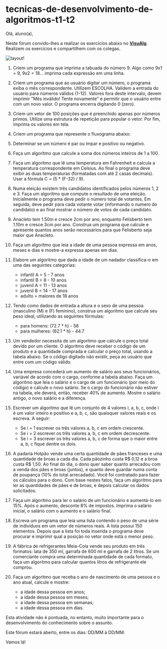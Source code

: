 # tecnicas-de-desenvolvimento-de-algoritmos-t1-t2

Olá, aluno(a),

Neste fórum convido-lhes a realizar os exercícios abaixo no [**VisuAlg**](https://visualg3.com.br/). Realizem os exercícios e compartilhem com os colegas.

![layout!](aplicacoes-para-internet-t2/assets/img/readme.jpg)

1. Criem um programa que imprima a tabuada do número 9. Algo como 9x1 = 9, 9x2 = 18... imprima cada expressão em uma linha.

2. Criem um programa que ao usuário digitar um número, o programa exiba o mês correspondente. Utilizem ESCOLHA. Validem a entrada do usuário para números válidos (1-12). Valores fora deste intervalo, devem imprimir "Mês inválido! Tente novamente" e permitir que o usuário entre com um novo valor. O programa encerra digitando 0 (zero).

3. Criem um vetor de 100 posições que é preenchido apenas por números primos. Utilize uma estrutura de repetição para popular o vetor. Por fim, imprima os valores em tela.

4. Criem um programa que represente o fluxograma abaixo:

5. Determinar se um número é par ou ímpar e positivo ou negativo.

6. Faça um algoritmo que calcule a soma dos números inteiros de 1 a 100.

7. Faça um algoritmo que lê uma temperatura em Fahrenheit e calcula a temperatura correspondente em Celsius. Ao final o programa deve exibir as duas temperaturas (formatadas com até 2 casas decimais). Usar a fórmula C = (5 * (F-32) / 9).

8. Numa eleição existem três candidatos identificados pelos números 1, 2 e 3. Faça um algoritmo que compute o resultado de uma eleição. Inicialmente o programa deve pedir o número total de votantes. Em seguida, deve pedir para cada votante votar (informando o numero do candidato) e ao final mostrar o número de votos de cada candidato.

9. Anacleto tem 1.50m e cresce 2cm por ano, enquanto Felisberto tem 1.10m e cresce 3cm por ano. Construa um programa que calcule e apresente quantos anos serão necessários para que Felisberto seja maior que Anacleto.

10. Faça um algoritmo que leia a idade de uma pessoa expressa em anos, meses e dias e mostre-a expressa apenas em dias.

11. Elabore um algoritmo que dada a idade de um nadador classifica-o em uma das seguintes categorias:
    - infantil A = 5 - 7 anos
    - infantil B = 8 - 10 anos
    - juvenil A = 11 - 13 anos
    - juvenil B = 14 - 17 anos
    - adulto = maiores de 18 anos

12. Tendo como dados de entrada a altura e o sexo de uma pessoa (masculino (M) e (F) feminino), construa um algoritmo que calcule seu peso ideal, utilizando as seguintes fórmulas:
    - para homens: (72.7 * h) - 58
    - para mulheres: (62.1 * h) - 44.7

13. Um vendedor necessita de um algoritmo que calcule o preço total devido por um cliente. O algoritmo deve receber o código de um produto e a quantidade comprada e calcular o preço total, usando a tabela abaixo. Se o código digitado não existir, peça ao usuário que entre com um código válido.

14. Uma empresa concederá um aumento de salário aos seus funcionários, variável de acordo com o cargo, conforme a tabela abaixo. Faça um algoritmo que leia o salário e o cargo de um funcionário (por meio do código) e calcule o novo salário. Se o cargo do funcionário não estiver na tabela, ele deverá, então, receber 40% de aumento. Mostre o salário antigo, o novo salário e a diferença.

15. Escrever um algoritmo que lê um conjunto de 4 valores i, a, b, c, onde i é um valor inteiro e positivo e a, b, c, são quaisquer valores reais e os escreva. A seguir:
    - Se i = 1 escrever os três valores a, b, c em ordem crescente.
    - Se i = 2 escrever os três valores a, b, c em ordem decrescente.
    - Se i = 3 escrever os três valores a, b, c de forma que o maior entre a, b, c fique dentre os dois.

16. A padaria Hotpão vende uma certa quantidade de pães franceses e uma quantidade de broas a cada dia. Cada pãozinho custa R$ 0,12 e a broa custa R$ 1,50. Ao final do dia, o dono quer saber quanto arrecadou com a venda dos pães e broas (juntos), e quanto deve guardar numa conta de poupança (10% do total arrecadado). Você foi contratado para fazer os cálculos para o dono. Com base nestes fatos, faça um algoritmo para ler as quantidades de pães e de broas, e depois calcular os dados solicitados.

17. Faça um algoritmo para ler o salário de um funcionário e aumentá-Io em 15%. Após o aumento, desconte 8% de impostos. Imprima o salário inicial, o salário com o aumento e o salário final.

18. Escreva um programa que leia uma lista contendo o peso de uma série de indivíduos em um vetor de números reais. A lista possui 150 elementos. Depois que a lista foi toda inserida o programa deve procurar e imprimir qual a posição no vetor onde está o menor peso.

19. A fábrica de refrigerantes Meia-Cola vende seu produto em três formatos: lata de 350 ml, garrafa de 600 ml e garrafa de 2 litros. Se um comerciante compra uma determinada quantidade de cada formato, faça um algoritmo para calcular quantos litros de refrigerante ele comprou.

20. Faça um algoritmo que receba o ano de nascimento de uma pessoa e o ano atual, calcule e mostre:
    - a idade dessa pessoa em anos;
    - a idade dessa pessoa em meses;
    - a idade dessa pessoa em semanas;
    - a idade dessa pessoa em dias.

Esta atividade não é pontuada, no entanto, muito importante para o desenvolvimento do conhecimento sobre o assunto.

Este fórum estará aberto, entre os dias: DD/MM à DD/MM.

Vamos lá!
